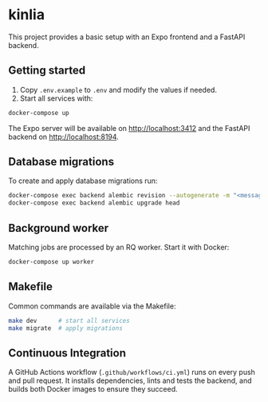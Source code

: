 # kinlia

This project provides a basic setup with an Expo frontend and a FastAPI backend.

## Getting started

1. Copy `.env.example` to `.env` and modify the values if needed.
2. Start all services with:

```bash
docker-compose up
```

The Expo server will be available on [http://localhost:3412](http://localhost:3412) and the FastAPI backend on [http://localhost:8194](http://localhost:8194).

## Database migrations

To create and apply database migrations run:

```bash
docker-compose exec backend alembic revision --autogenerate -m "<message>"
docker-compose exec backend alembic upgrade head
```

## Background worker

Matching jobs are processed by an RQ worker. Start it with Docker:

```bash
docker-compose up worker
```


## Makefile

Common commands are available via the Makefile:

```bash
make dev      # start all services
make migrate  # apply migrations
```

## Continuous Integration

A GitHub Actions workflow (`.github/workflows/ci.yml`) runs on every push and
pull request. It installs dependencies, lints and tests the backend, and builds
both Docker images to ensure they succeed.

